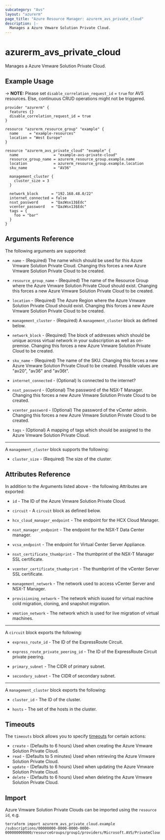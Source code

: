 ```yaml
---
subcategory: "Avs"
layout: "azurerm"
page_title: "Azure Resource Manager: azurerm_avs_private_cloud"
description: |-
  Manages a Azure Vmware Solution Private Cloud.
---
```


# azurerm_avs_private_cloud

Manages a Azure Vmware Solution Private Cloud.

## Example Usage

-> **NOTE:** Please set `disable_correlation_request_id` = `true` for AVS resources. Else, continuous CRUD operations might not be triggered.

```hcl
provider "azurerm" {
  features {}
  disable_correlation_request_id = true
}

resource "azurerm_resource_group" "example" {
  name     = "example-resources"
  location = "West Europe"
}

resource "azurerm_avs_private_cloud" "example" {
  name                = "example-avs-private-cloud"
  resource_group_name = azurerm_resource_group.example.name
  location            = azurerm_resource_group.example.location
  sku_name            = "AV36"

  management_cluster {
    cluster_size = 3
  }

  network_block      = "192.168.48.0/22"
  internet_connected = false
  nsxt_password      = "QazWsx13$Edc"
  vcenter_password   = "QazWsx13$Edc"
  tags = {
    foo = "bar"
  }
}
```

## Arguments Reference

The following arguments are supported:

* `name` - (Required) The name which should be used for this Azure Vmware Solution Private Cloud. Changing this forces a new Azure Vmware Solution Private Cloud to be created.

* `resource_group_name` - (Required) The name of the Resource Group where the Azure Vmware Solution Private Cloud should exist. Changing this forces a new Azure Vmware Solution Private Cloud to be created.

* `location` - (Required) The Azure Region where the Azure Vmware Solution Private Cloud should exist. Changing this forces a new Azure Vmware Solution Private Cloud to be created.

* `management_cluster` - (Required) A `management_cluster` block as defined below.

* `network_block` - (Required) The block of addresses which should be unique across virtual network in your subscription as well as on-premise. Changing this forces a new Azure Vmware Solution Private Cloud to be created.

* `sku_name` - (Required) The name of the SKU. Changing this forces a new Azure Vmware Solution Private Cloud to be created. Possible values are "av20", "av36" and "av36t".

* `internet_connected` - (Optional) Is connected to the internet?

* `nsxt_password` - (Optional) The password of the NSX-T Manager. Changing this forces a new Azure Vmware Solution Private Cloud to be created.

* `vcenter_password` - (Optional) The password of the vCenter admin. Changing this forces a new Azure Vmware Solution Private Cloud to be created.

* `tags` - (Optional) A mapping of tags which should be assigned to the Azure Vmware Solution Private Cloud.

---

A `management_cluster` block supports the following:

* `cluster_size` - (Required) The size of the cluster.

## Attributes Reference

In addition to the Arguments listed above - the following Attributes are exported: 

* `id` - The ID of the Azure Vmware Solution Private Cloud.

* `circuit` - A `circuit` block as defined below.

* `hcx_cloud_manager_endpoint` - The endpoint for the HCX Cloud Manager.

* `nsxt_manager_endpoint` - The endpoint for the NSX-T Data Center manager.

* `vcsa_endpoint` - The endpoint for Virtual Center Server Appliance.

* `nsxt_certificate_thumbprint` - The thumbprint of the NSX-T Manager SSL certificate.

* `vcenter_certificate_thumbprint` - The thumbprint of the vCenter Server SSL certificate.

* `management_network` - The network used to access vCenter Server and NSX-T Manager.

* `provisioning_network` - The network which isused for virtual machine cold migration, cloning, and snapshot migration.

* `vmotion_network` - The network which is used for live migration of virtual machines.

---

A `circuit` block exports the following:

* `express_route_id` - The ID of the ExpressRoute Circuit.

* `express_route_private_peering_id` - The ID of the ExpressRoute Circuit private peering.

* `primary_subnet` - The CIDR of primary subnet.

* `secondary_subnet` - The CIDR of secondary subnet.

---

A `management_cluster` block exports the following:

* `cluster_id` - The ID of the cluster.

* `hosts` - The set of the hosts in the cluster.

## Timeouts

The `timeouts` block allows you to specify [timeouts](https://www.terraform.io/docs/configuration/resources.html#timeouts) for certain actions:

* `create` - (Defaults to 6 hours) Used when creating the Azure Vmware Solution Private Cloud.
* `read` - (Defaults to 5 minutes) Used when retrieving the Azure Vmware Solution Private Cloud.
* `update` - (Defaults to 6 hours) Used when updating the Azure Vmware Solution Private Cloud.
* `delete` - (Defaults to 6 hours) Used when deleting the Azure Vmware Solution Private Cloud.

## Import

Azure Vmware Solution Private Clouds can be imported using the `resource id`, e.g.

```shell
terraform import azurerm_avs_private_cloud.example /subscriptions/00000000-0000-0000-0000-000000000000/resourceGroups/group1/providers/Microsoft.AVS/PrivateClouds/privateCloud1
```
